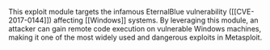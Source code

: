 This exploit module targets the infamous EternalBlue vulnerability ([[CVE-2017-0144]]) affecting [[Windows]] systems. By leveraging this module, an attacker can gain remote code execution on vulnerable Windows machines, making it one of the most widely used and dangerous exploits in Metasploit.